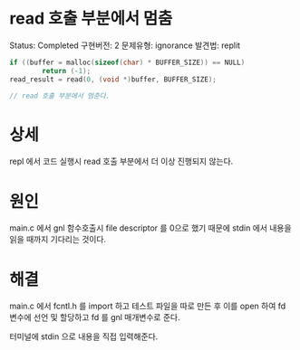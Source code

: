 # read 호출 부분에서 멈춤

Status: Completed
구현버전: 2
문제유형: ignorance
발견법: replit

```c
if ((buffer = malloc(sizeof(char) * BUFFER_SIZE)) == NULL)
		return (-1);
read_result = read(0, (void *)buffer, BUFFER_SIZE);

// read 호출 부분에서 멈춘다.
```

# 상세

repl  에서 코드 실행시 read 호출 부분에서 더 이상 진행되지 않는다.

# 원인

main.c 에서 gnl  함수호출시 file descriptor 를 0으로 했기 때문에 stdin 에서 내용을 읽을 때까지 기다리는 것이다.

# 해결

main.c 에서 fcntl.h 를 import 하고 테스트 파일을 따로 만든 후 이를 open 하여 fd 변수에 선언 및 할당하고 fd 를 gnl 매개변수로 준다.

터미널에 stdin 으로 내용을 직접 입력해준다.